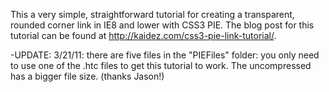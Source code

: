 This a very simple, straightforward tutorial for creating a transparent, rounded corner link in IE8 and lower with CSS3 PIE.  The blog post for this tutorial can be found at http://kaidez.com/css3-pie-link-tutorial/.

-UPDATE: 3/21/11: there are five files in the "PIEFiles" folder: you only need to use one of the .htc files to get this tutorial to work. The uncompressed has a bigger file size. (thanks Jason!)
